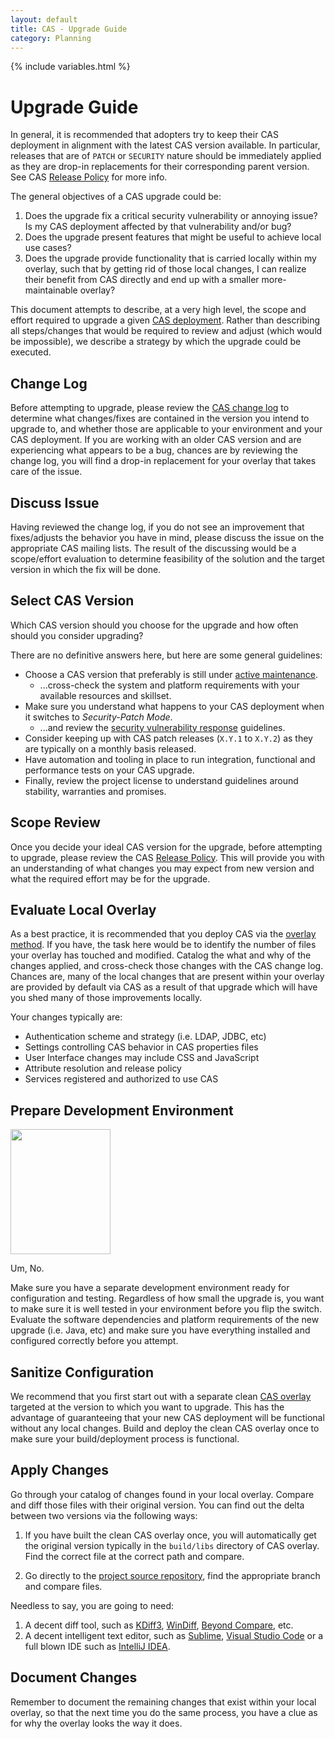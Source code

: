 ```yaml
---
layout: default
title: CAS - Upgrade Guide
category: Planning
---
```


{% include variables.html %}

# Upgrade Guide

In general, it is recommended that adopters try to keep their CAS deployment in alignment with the latest CAS version available.
In particular, releases that are of `PATCH` or `SECURITY` nature should be immediately applied as they are drop-in replacements
for their corresponding parent version. See CAS [Release Policy](../../developer/Release-Policy.html) for more info. 

The general objectives of a CAS upgrade could be:

1. Does the upgrade fix a critical security vulnerability or annoying issue? Is my CAS deployment 
affected by that vulnerability and/or bug?
2. Does the upgrade present features that might be useful to achieve local use cases?
3. Does the upgrade provide functionality that is carried locally within my overlay, such that by getting rid of those
local changes, I can realize their benefit from CAS directly and end up with a smaller more-maintainable overlay? 

This document attempts to describe, at a very high level, the scope and effort required to upgrade a given 
[CAS deployment](../installation/WAR-Overlay-Installation.html). Rather than describing all steps/changes that would be required
to review and adjust (which would be impossible), we describe a strategy by which the upgrade could be executed. 

## Change Log

Before attempting to upgrade, please review the [CAS change log](https://github.com/apereo/cas/releases) to determine
what changes/fixes are contained in the version you intend to upgrade to, and whether those are applicable to your environment
and your CAS deployment. If you are working with an older CAS version and are experiencing what appears to be a bug, chances are
by reviewing the change log, you will find a drop-in replacement for your overlay that takes care of the issue. 

## Discuss Issue

Having reviewed the change log, if you do not see an improvement that fixes/adjusts the behavior you have in mind, 
please discuss the issue on the appropriate CAS mailing lists. The result of the discussing would be a scope/effort
evaluation to determine feasibility of the solution and the target version in which the fix will be done. 

## Select CAS Version

Which CAS version should you choose for the upgrade and how often should you consider upgrading?

There are no definitive answers here, but here are some general guidelines:

- Choose a CAS version that preferably is still under [active maintenance](../developer/Maintenance-Policy.html).
  - ...cross-check the system and platform requirements with your available resources and skillset.
- Make sure you understand what happens to your CAS deployment when it switches to *Security-Patch Mode*.
  - ...and review the [security vulnerability response](../developer/Sec-Vuln-Response.html) guidelines.
- Consider keeping up with CAS patch releases (`X.Y.1` to `X.Y.2`) as they are typically on a monthly basis released.
- Have automation and tooling in place to run integration, functional and performance tests on your CAS upgrade.
- Finally, review the project license to understand guidelines around stability, warranties and promises.

## Scope Review

Once you decide your ideal CAS version for the upgrade, before attempting to upgrade, 
please review the CAS [Release Policy](../../developer/Release-Policy.html). This will provide you
with an understanding of what changes you may expect from new version and what the required effort
may be for the upgrade.

## Evaluate Local Overlay

As a best practice, it is recommended that you deploy CAS via the [overlay method](../installation/WAR-Overlay-Installation.html).
If you have, the task here would be to identify the number of files your overlay has touched and modified. Catalog the 
what and why of the changes applied, and cross-check those changes with the CAS change log. Chances are, many of the
local changes that are present within your overlay are provided by default via CAS as a result of that upgrade which will
have you shed many of those improvements locally. 

Your changes typically are:

* Authentication scheme and strategy (i.e. LDAP, JDBC, etc)
* Settings controlling CAS behavior in CAS properties files
* User Interface changes may include CSS and JavaScript
* Attribute resolution and release policy
* Services registered and authorized to use CAS

## Prepare Development Environment

<img src="http://i.imgur.com/jcdDHWb.jpg" width="160px" height="200px">

Um, No. 

Make sure you have a separate development environment ready for configuration and testing. Regardless of how small
the upgrade is, you want to make sure it is well tested in your environment before you flip the switch. Evaluate
the software dependencies and platform requirements of the new upgrade (i.e. Java, etc)
and make sure you have everything installed and configured correctly before you attempt. 

## Sanitize Configuration

We recommend that you first start out with a separate clean [CAS overlay](../installation/WAR-Overlay-Installation.html) targeted
at the version to which you want to upgrade. This has the advantage of guaranteeing that your new CAS deployment 
will be functional without any local changes. Build and deploy the clean CAS overlay once to make sure
your build/deployment process is functional.

## Apply Changes

Go through your catalog of changes found in your local overlay. Compare and diff those files with their
original version. You can find out the delta between two versions via the following ways:

1. If you have built the clean CAS overlay once, you will automatically get the original version typically
in the `build/libs` directory of CAS overlay. Find the correct file at the correct path and compare.

2. Go directly to the [project source repository](https://github.com/apereo/cas), find the appropriate branch
and compare files. 

Needless to say, you are going to need:

1. A decent diff tool, such as [KDiff3](http://kdiff3.sourceforge.net/), [WinDiff](http://winmerge.org), 
[Beyond Compare](http://www.scootersoftware.com/), etc.
2. A decent intelligent text editor, such as [Sublime](http://www.sublimetext.com),
[Visual Studio Code](https://code.visualstudio.com/) or a full blown IDE such as [IntelliJ IDEA](https://www.jetbrains.com/idea/).

## Document Changes

Remember to document the remaining changes that exist within your local overlay, so that the next time you do the
same process, you have a clue as for why the overlay looks the way it does. 
